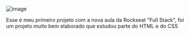 ![image](https://github.com/user-attachments/assets/5f26a9f3-26b2-459e-b9df-2b8302082751)

Esse é meu primeiro projeto com a nova aula da Rockseat "Full Stack", foi um projeto muito bem elaborado que estudou parte do HTML e do CSS
